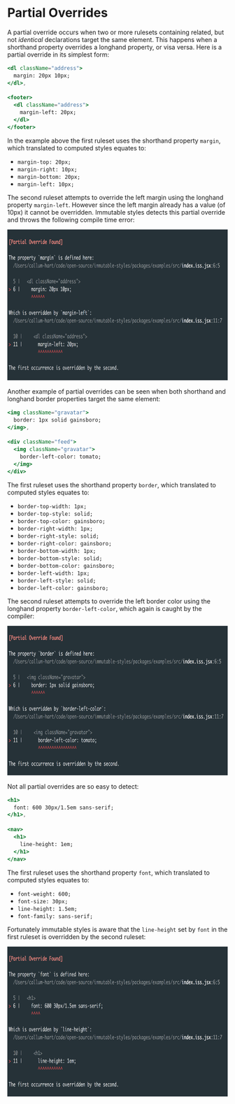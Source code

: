 # Partial Overrides

A partial override occurs when two or more rulesets containing related, but not *identical* declarations target the same element. This happens when a shorthand property overrides a longhand property, or visa versa. Here is a partial override in its simplest form:

```jsx
<dl className="address">
  margin: 20px 10px;
</dl>,

<footer>
  <dl className="address">
    margin-left: 20px;
  </dl>
</footer>
```

In the example above the first ruleset uses the shorthand property `margin`, which translated to computed styles equates to:

- `margin-top: 20px;`
- `margin-right: 10px;`
- `margin-bottom: 20px;`
- `margin-left: 10px;`

The second ruleset attempts to override the left margin using the longhand property `margin-left`. However since the left margin already has a value (of 10px) it cannot be overridden. Immutable styles detects this partial override and throws the following compile time error:

<p align="center">
  <img src="../../docs/_images/PartialOverrideFoundThree.png"
    width="785px"
    height="345px"
    alt="Partial Override Found compile time error"
    title="Partial Override Found compile time error"
  />
</p>

Another example of partial overrides can be seen when both shorthand and longhand border properties target the same element:

```jsx
<img className="gravatar">
  border: 1px solid gainsboro;
</img>,

<div className="feed">
  <img className="gravatar">
    border-left-color: tomato;
  </img>
</div>
```

The first ruleset uses the shorthand property `border`, which translated to computed styles equates to:

- `border-top-width: 1px;`
- `border-top-style: solid;`
- `border-top-color: gainsboro;`
- `border-right-width: 1px;`
- `border-right-style: solid;`
- `border-right-color: gainsboro;`
- `border-bottom-width: 1px;`
- `border-bottom-style: solid;`
- `border-bottom-color: gainsboro;`
- `border-left-width: 1px;`
- `border-left-style: solid;`
- `border-left-color: gainsboro;`

The second ruleset attempts to override the left border color using the longhand property `border-left-color`, which again is caught by the compiler:

<p align="center">
  <img src="../../docs/_images/PartialOverrideFoundFour.png"
    width="780px"
    height="342px"
    alt="Partial Override Found compile time error"
    title="Partial Override Found compile time error"
  />
</p>

Not all partial overrides are so easy to detect:

```jsx
<h1>
  font: 600 30px/1.5em sans-serif;
</h1>,

<nav>
  <h1>
    line-height: 1em;
  </h1>
</nav>
```

The first ruleset uses the shorthand property `font`, which translated to computed styles equates to:

- `font-weight: 600;`
- `font-size: 30px;`
- `line-height: 1.5em;`
- `font-family: sans-serif;`

Fortunately immutable styles is aware that the `line-height` set by `font` in the first ruleset is overridden by the second ruleset:

<p align="center">
  <img src="../../docs/_images/PartialOverrideFoundFive.png"
    width="785px"
    height="343px"
    alt="Partial Override Found compile time error"
    title="Partial Override Found compile time error"
  />
</p>
